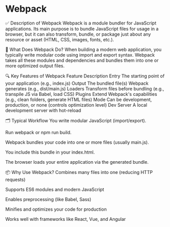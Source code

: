 # Webpack

✅ Description of Webpack
Webpack is a module bundler for JavaScript applications. Its main purpose is to bundle JavaScript files for usage in a browser, but it can also transform, bundle, or package just about any resource or asset (HTML, CSS, images, fonts, etc.).

🔧 What Does Webpack Do?
When building a modern web application, you typically write modular code using import and export syntax. Webpack takes all these modules and dependencies and bundles them into one or more optimized output files.

🔍 Key Features of Webpack
Feature	Description
Entry	The starting point of your application (e.g., index.js)
Output	The bundled file(s) Webpack generates (e.g., dist/main.js)
Loaders	Transform files before bundling (e.g., transpile JS via Babel, load CSS)
Plugins	Extend Webpack's capabilities (e.g., clean folders, generate HTML files)
Mode	Can be development, production, or none (controls optimization level)
Dev Server	A local development server with hot-reload

🗂 Typical Workflow
You write modular JavaScript (import/export).

Run webpack or npm run build.

Webpack bundles your code into one or more files (usually main.js).

You include this bundle in your index.html.

The browser loads your entire application via the generated bundle.

📦 Why Use Webpack?
Combines many files into one (reducing HTTP requests)

Supports ES6 modules and modern JavaScript

Enables preprocessing (like Babel, Sass)

Minifies and optimizes your code for production

Works well with frameworks like React, Vue, and Angular
